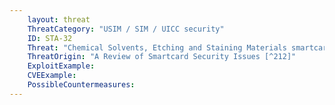 ```yaml
---
    layout: threat
    ThreatCategory: "USIM / SIM / UICC security"
    ID: STA-32
    Threat: "Chemical Solvents, Etching and Staining Materials smartcards can be de-layered and de-capsulated by etching materials. Etching dissolves the metal and silicon layers of the chip. Staining is an advanced etching technique that uses differences in etching speed to reveal subtle material differences that define the ones and zeroes in some ROM memories."
    ThreatOrigin: "A Review of Smartcard Security Issues [^212]"
    ExploitExample:
    CVEExample:
    PossibleCountermeasures:
---
```


